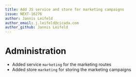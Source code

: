 ```yaml
---
title: Add JS service and store for marketing campaigns
issue: NEXT-16276
author: Jannis Leifeld
author_email: j.leifeld@cicada.com 
author_github: Jannis Leifeld
---
```

# Administration
* Added service `marketing` for the marketing routes
* Added store `marketing` for storing the marketing campaigns
